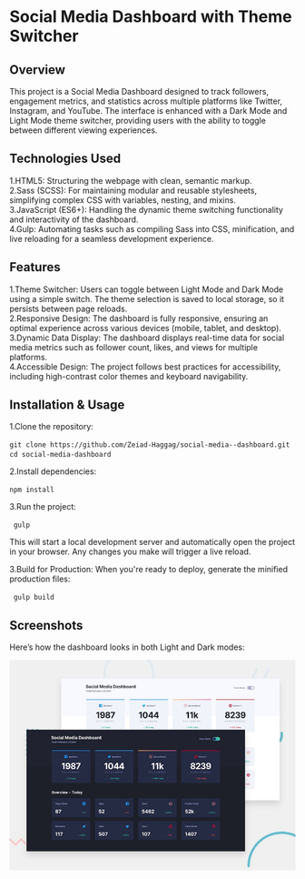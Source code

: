 # Social Media Dashboard with Theme Switcher

## Overview
This project is a Social Media Dashboard designed to track followers, engagement metrics, and statistics across multiple platforms like Twitter, Instagram, and YouTube. The interface is enhanced with a Dark Mode and Light Mode theme switcher, providing users with the ability to toggle between different viewing experiences.

## Technologies Used

1.HTML5: Structuring the webpage with clean, semantic markup.  
2.Sass (SCSS): For maintaining modular and reusable stylesheets, simplifying complex CSS with variables, nesting, and mixins.  
3.JavaScript (ES6+): Handling the dynamic theme switching functionality and interactivity of the dashboard.  
4.Gulp: Automating tasks such as compiling Sass into CSS, minification, and live reloading for a seamless development experience.  

## Features

1.Theme Switcher: Users can toggle between Light Mode and Dark Mode using a simple switch. The theme selection is saved to local storage, so it persists between page reloads.  
2.Responsive Design: The dashboard is fully responsive, ensuring an optimal experience across various devices (mobile, tablet, and desktop).  
3.Dynamic Data Display: The dashboard displays real-time data for social media metrics such as follower count, likes, and views for multiple platforms.  
4.Accessible Design: The project follows best practices for accessibility, including high-contrast color themes and keyboard navigability.  

## Installation & Usage  

1.Clone the repository:

`
git clone https://github.com/Zeiad-Haggag/social-media--dashboard.git 
cd social-media-dashboard   `  

2.Install dependencies:  

`
npm install  `  

3.Run the project:  

`
gulp`    

This will start a local development server and automatically open the project in your browser. Any changes you make will trigger a live reload.

3.Build for Production: When you're ready to deploy, generate the minified production files:  

`
gulp build`

## Screenshots
Here’s how the dashboard looks in both Light and Dark modes:   

![Screenshot of Dashboard](./design/desktop-preview.jpg)



